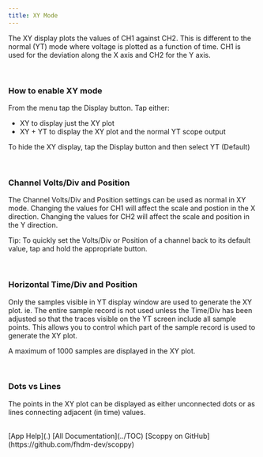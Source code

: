 ```yaml
---
title: XY Mode
---
```


The XY display plots the values of CH1 against CH2. This is different to the normal (YT) mode where voltage is plotted as a
function of time. CH1 is used for the deviation along the X axis and CH2 for the Y axis.

<br>

### How to enable XY mode

From the menu tap the Display button. Tap either:
* XY to display just the XY plot
* XY + YT to display the XY plot and the normal YT scope output

To hide the XY display, tap the Display button and then select YT (Default)

<br>

### Channel Volts/Div and Position

The Channel Volts/Div and Position settings can be used as normal in XY mode. Changing the values for
CH1 will affect the scale and postion in the X direction. Changing the values for CH2 will affect the scale
and position in the Y direction.

Tip: To quickly set the Volts/Div or Position of a channel back to its default value, tap and hold the appropriate button.

<br>

### Horizontal Time/Div and Position

Only the samples visible in YT display window are used to generate the XY plot. ie. The entire sample record is not used unless 
the Time/Div has been adjusted so that the traces visible on the YT screen include all sample points.
This allows you to control which part of the sample record is used to generate the XY plot.

A maximum of 1000 samples are displayed in the XY plot.

<br>

### Dots vs Lines

The points in the XY plot can be displayed as either unconnected dots or as lines connecting adjacent (in time) values.


<br>
[App Help](.)     
[All Documentation](../TOC)         
[Scoppy on GitHub](https://github.com/fhdm-dev/scoppy)

